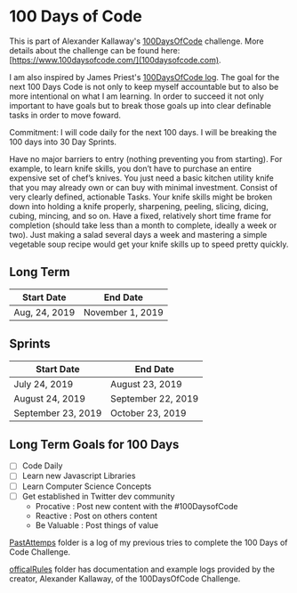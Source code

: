 # 100 Days of Code

This is part of Alexander Kallaway's [100DaysOfCode](https://github.com/Kallaway/100-days-of-code) challenge. More details about the challenge can be found here: [https://www.100daysofcode.com/](100daysofcode.com).

I am also inspired by James Priest's [100DaysOfCode log](https://github.com/james-priest/100-days-of-code-log).
The goal for the next 100 Days Code is not only to keep myself accountable but to also be more intentional on what I am learning. 
In order to succeed it not only important to have goals but to break those goals up into clear definable tasks in order to move foward. 

Commitment: I will code daily for the next 100 days. I will be breaking the 100 days into 30 Day Sprints.


Have no major barriers to entry (nothing preventing you from starting). For example, to learn knife skills, you don’t have to purchase an entire expensive set of chef’s knives. You just need a basic kitchen utility knife that you may already own or can buy with minimal investment.
Consist of very clearly defined, actionable Tasks. Your knife skills might be broken down into holding a knife properly, sharpening, peeling, slicing, dicing, cubing, mincing, and so on.
Have a fixed, relatively short time frame for completion (should take less than a month to complete, ideally a week or two). Just making a salad several days a week and mastering a simple vegetable soup recipe would get your knife skills up to speed pretty quickly.

## Long Term

| Start Date          | End Date            |
| --------------------| --------------------|
| Aug, 24, 2019       |	November 1, 2019    |


## Sprints 

| Start Date          | End Date            |
| --------------------| --------------------|
| July 24, 2019       | August 23, 2019     |
| August 24, 2019     | September 22, 2019  |
| September 23, 2019  | October 23, 2019    |

## Long Term Goals for 100 Days
- [ ] Code Daily
- [ ] Learn new Javascript Libraries
- [ ] Learn Computer Science Concepts
- [ ] Get established in Twitter dev community
    - Procative : Post new content with the #100DaysofCode
    - Reactive : Post on others content
    - Be Valuable : Post things of value



[PastAttemps](./PastAttempts) folder is a log of my previous tries to complete the 100 Days of Code Challenge.

[officalRules](./officalRules) folder has documentation and example logs provided by the creator, Alexander Kallaway, of the 100DaysOfCode Challenge.